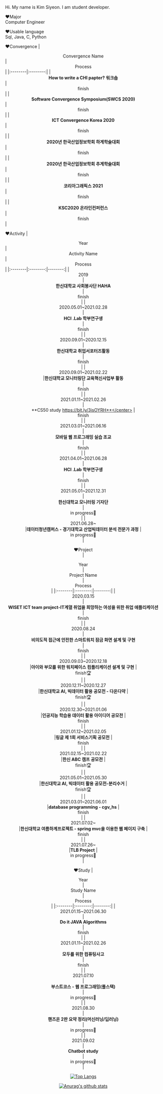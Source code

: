 

Hi. My name is Kim Siyeon. I am student developer.   


:heart:Major\
Computer Engineer

:heart:Usable language\
Sql, Java, C, Python


:heart:Convergence
  |  <center>Convergence Name</center> |  <center>Process</center> |
  |:--------|:--------:|
  | <center>**How to write a CHI papter? 워크숍**</center> |<center>finish</center>|
  | <center>**Software Convergence Symposium(SWCS 2020)**</center> |<center>finish</center>|
  | <center>**ICT Convergence Korea 2020**</center> |<center>finish</center>|
  | <center>**2020년 한국산업정보학회 하계학술대회**</center> |<center>finish</center>|
  | <center>**2020년 한국산업정보학회 추계학술대회**</center> |<center>finish</center>|
  | <center>**코리아그래픽스 2021**</center> |<center>finish</center>|
  | <center>**KSC2020 온라인컨퍼런스**</center> |<center>finish</center>|

:heart:Activity
|  <center>Year</center> |  <center>Activity Name</center> | <center>Process</center> |
|:--------|:--------:|--------:|
|<center>2019<center> | <center>**한신대학교 사회봉사단 HAHA**</center> |<center>finish</center>|
|<center>2020.05.01~2021.02.28<center> | <center>**HCI .Lab 학부연구생**</center> |<center>finish</center>|
|<center>2020.09.01~2020.12.15<center> | <center>**한신대학교 취업서포터즈활동**</center> |<center>finish</center>|
|<center>2020.09.01~2021.02.22<center>|**한신대학교 모니터링단 교육혁신사업부 활동** <center>|<center>finish</center>|
|<center>2021.01.11~2021.02.26<center> | <center>**CS50 study https://bit.ly/3isOYRH**</center> |<center>finish</center>|
  |<center>2021.03.01~2021.06.16<center> | <center>**모바일 웹 프로그래밍 실습 조교**</center> |<center>finish</center>|
|<center>2021.04.01~2021.06.28<center> | <center>**HCI .Lab 학부연구생**</center> |<center>finish</center>|
|<center>2021.05.01~2021.12.31<center> | <center>**한신대학교 모니터링 기자단**</center> |<center>in progress:muscle:</center>|
|<center>2021.06.28~<center>|**데이터청년캠퍼스 - 경기대학교 산업빅데이터 분석 전문가 과정** |<center>in progress:muscle:<center>|

:heart:Project   
|  <center>Year</center> |  <center>Project Name</center> |  <center>Process</center> |
|:--------|:--------:|--------:|
|<center>2020.03.15<center> | <center>**WISET ICT team project-IT계열 취업을 희망하는 여성을 위한 취업 애플리케이션**</center> |<center>finish</center>|
|<center>2020.08.24<center> | <center>**비의도적 접근에 안전한 스마트워치 잠금 화면 설계 및 구현**</center> |<center>finish</center>|
|<center>2020.09.03~2020.12.18 <center>|**아이와 부모를 위한 워치페이스 컴플리케이션 설계 및 구현** |<center>finish:trophy:<center>|
|<center>2020.12.11~2020.12.27 <center>|**한신대학교 AI, 빅데이터 활용 공모전 - 다온다약** |<center>finish:trophy:<center>|
|<center>2020.12.30~2021.01.06 <center>|**인공지능 학습용 데이터 활용 아이디어 공모전** |<center>finish<center>|
|<center>2021.01.12~2021.02.05 <center>|**링글 제 1회 서비스기획 공모전** |<center>finish<center>|
|<center>2021.02.15~2021.02.22 <center>|**한신 ABC 캠프 공모전** |<center>finish:trophy:<center>|
|<center>2021.05.01~2021.05.30 <center>|**한신대학교 AI, 빅데이터 활용 공모전-분리수거** |<center>finish:trophy:<center>|
|<center>2021.03.01~2021.06.01 <center>|**database programming - cgv_hs** |<center>finish<center>|
|<center>2021.07.02~<center>|**한신대학교 여름하계프로젝트 - spring mvc을 이용한 웹 페이지 구축** |<center>finish<center>|
|<center>2021.07.26~<center>|**TLB Project** |<center>in progress:muscle:<center>|  
  
:heart:Study
|  <center>Year</center> |  <center>Study Name</center> |  <center>Process</center> |
|:--------|:--------:|--------:|
|<center>2021.01.15~2021.06.30<center> | <center>**Do it JAVA Algorithms**</center> |<center>finish</center>|
|<center>2021.01.11~2021.02.26<center> | <center>**모두를 위한 컴퓨팅사고**</center> |<center>finish</center>|
|<center>2021.07.10<center> | <center>**부스트코스 - 웹 프로그래밍(풀스택)**</center> |<center>in progress:muscle:</center>|
|<center>2021.08.30<center> | <center>**핸즈온 2판 요약 정리(머신러닝/딥러닝)**</center> |<center>in progress:muscle:</center>|
|<center>2021.09.02<center> | <center>**Chatbot study**</center> |<center>in progress:muscle:</center>|



[![Top Langs](https://github-readme-stats.vercel.app/api/top-langs/?username=pennya6&layout=compact)](https://github.com/anuraghazra/github-readme-stats)



[![Anurag's github stats](https://github-readme-stats.vercel.app/api?username=pennya6)](https://github.com/anuraghazra/github-readme-stats)
